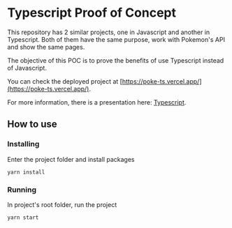 # Typescript Proof of Concept

This repository has 2 similar projects, one in Javascript and another in Typescript. Both of them have the same purpose, work with Pokemon's API and show the same pages. 

The objective of this POC is to prove the benefits of use Typescript instead of Javascript.

You can check the deployed project at [https://poke-ts.vercel.app/](https://poke-ts.vercel.app/).

For more information, there is a presentation here: [Typescript](https://www.canva.com/design/DAEatsSoCsk/s5SHE-VL3tfrgBP9F2rpnA/view?utm_content=DAEatsSoCsk&utm_campaign=designshare&utm_medium=link&utm_source=sharebutton).

## How to use

### Installing
Enter the project folder and install packages

```
yarn install
```

### Running
In project's root folder, run the project

```
yarn start
```
